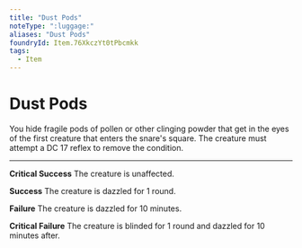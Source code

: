 ```yaml
---
title: "Dust Pods"
noteType: ":luggage:"
aliases: "Dust Pods"
foundryId: Item.76XkczYt0tPbcmkk
tags:
  - Item
---
```


# Dust Pods

You hide fragile pods of pollen or other clinging powder that get in the eyes of the first creature that enters the snare's square. The creature must attempt a DC 17 reflex to remove the condition.

* * *

**Critical Success** The creature is unaffected.

**Success** The creature is dazzled for 1 round.

**Failure** The creature is dazzled for 10 minutes.

**Critical Failure** The creature is blinded for 1 round and dazzled for 10 minutes after.
